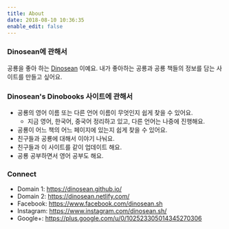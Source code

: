 ```yaml
---
title: About
date: 2018-08-10 10:36:35
enable_edit: false
---
```


### Dinosean에 관해서
공룡을 좋아 하는 [Dinosean](https://www.facebook.com/dinosean.sh) 이예요.
내가 좋아하는 공룡과 공룡 책들의 정보를 담는 사이트를 만들고 싶어요.

### Dinosean's Dinobooks 사이트에 관해서
- 공룡의 영어 이름 또는 다른 언어 이름이 무엇인지 쉽게 찾을 수 있어요.
  - 지금 영어, 한국어, 중국어 정리하고 있고, 다른 언어는 나중에 진행해요.
- 공룡이 어느 책의 어느 페이지에 있는지 쉽게 찾을 수 있어요.
- 친구들과 공룡에 대해서 이야기 나눠요.
- 친구들과 이 사이트를 같이 업데이트 해요.
- 공룡 공부하면서 영어 공부도 해요.


### Connect
- Domain 1: https://dinosean.github.io/
- Domain 2: https://dinosean.netlify.com/
- Facebook: https://www.facebook.com/dinosean.sh
- Instagram: https://www.instagram.com/dinosean.sh/
- Google+: https://plus.google.com/u/0/102523305014345270306
